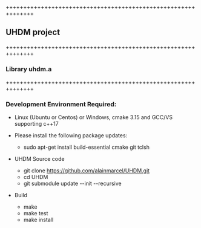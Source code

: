 ++++++++++++++++++++++++++++++++++++++++++++++++++++++++++++++
## UHDM project
++++++++++++++++++++++++++++++++++++++++++++++++++++++++++++++
### Library uhdm.a
++++++++++++++++++++++++++++++++++++++++++++++++++++++++++++++

### Development Environment Required:

* Linux (Ubuntu or Centos) or Windows, cmake 3.15 and GCC/VS supporting c++17

* Please install the following package updates:

   * sudo apt-get install build-essential cmake git tclsh

* UHDM Source code
  * git clone https://github.com/alainmarcel/UHDM.git
  * cd UHDM
  * git submodule update --init --recursive
* Build
  * make
  * make test
  * make install
